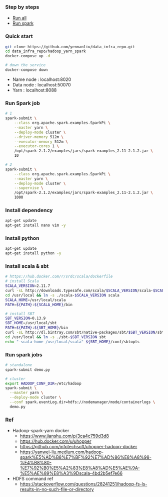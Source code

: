 ### Step by steps 
- [Run all](https://github.com/yennanliu/data_infra_repo/blob/master/hadoop_yarn_spark/QA_run_all.md)
- [Run spark](https://github.com/yennanliu/data_infra_repo/blob/master/hadoop_yarn_spark/QA_run_spark.md)

### Quick start
```bash
git clone https://github.com/yennanliu/data_infra_repo.git
cd data_infra_repo/hadoop_yarn_spark
docker-compose up -d

# down the service 
docker-compose down
```
- Name node : localhost:8020
- Data node : localhost:50070
- Yarn : localhost:8088

### Run Spark job
```bash
# 1
spark-submit \
    --class org.apache.spark.examples.SparkPi \
    --master yarn \
    --deploy-mode cluster \
    --driver-memory 512m \
    --executor-memory 512m \
    --executor-cores 1 \
    /opt/spark-2.1.2/examples/jars/spark-examples_2.11-2.1.2.jar \
    10

# 2
spark-submit \
    --class org.apache.spark.examples.SparkPi \
    --master yarn \
    --deploy-mode cluster \
    --supervise \
    /opt/spark-2.1.2/examples/jars/spark-examples_2.11-2.1.2.jar \
    1000
```

### Install dependency
```bash
apt-get update
apt-get install nano vim -y
```

### Install python
```bash
apt-get update
apt-get install python -y
```

### Install scala & sbt
```bash
# https://hub.docker.com/r/srdc/scala/dockerfile
# install Scala
SCALA_VERSION=2.11.7
curl -sL http://downloads.typesafe.com/scala/$SCALA_VERSION/scala-$SCALA_VERSION.tgz | gunzip | tar -x -C /usr/local
cd /usr/local && ln -s ./scala-$SCALA_VERSION scala
SCALA_HOME=/usr/local/scala
PATH=${PATH}:${SCALA_HOME}/bin

# install SBT
SBT_VERSION=0.13.9
SBT_HOME=/usr/local/sbt
PATH=${PATH}:${SBT_HOME}/bin
curl -sL http://dl.bintray.com/sbt/native-packages/sbt/$SBT_VERSION/sbt-$SBT_VERSION.tgz | gunzip | tar -x -C /usr/local
cd /usr/local && ln -s ./sbt-$SBT_VERSION sbt
echo "-scala-home /usr/local/scala" ${SBT_HOME}/conf/sbtopts
```

### Run spark jobs
```bash
# standalone 
spark-submit demo.py

# cluster
export HADOOP_CONF_DIR=/etc/hadoop 
spark-submit \
  --master yarn \
  --deploy-mode cluster \
  --conf spark.eventLog.dir=hdfs://nodemanager/mode/containerlogs \
  demo.py
```

### Ref
- Hadoop-spark-yarn docker
    - https://www.jianshu.com/p/3ca4c759d3d8
    - https://hub.docker.com/u/uhopper
    - https://github.com/infotechsoft/uhopper-hadoop-docker
    - https://yanwei-liu.medium.com/hadoop-spark%E5%AD%B8%E7%BF%92%E7%AD%86%E8%A8%98-%E4%B8%80-%E7%92%B0%E5%A2%83%E8%A8%AD%E5%AE%9A-%E5%AE%89%E8%A3%9Dscala-4bd2b5ef7e66
- HDFS command ref
    - https://stackoverflow.com/questions/28241251/hadoop-fs-ls-results-in-no-such-file-or-directory